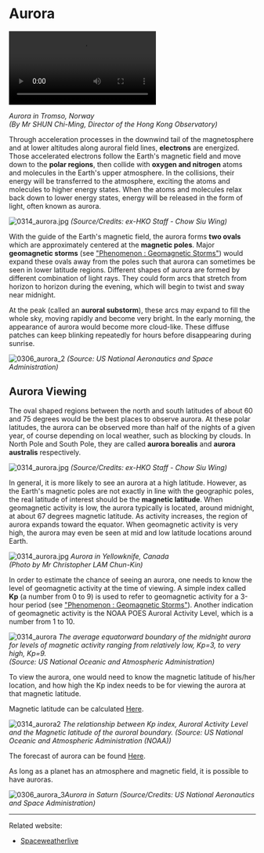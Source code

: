 # Aurora

<video controls>
  <source src="./static/shunchiming.mp4" type="video/mp4">
  Your browser does not support HTML5 video.
</video>

*Aurora in Tromso, Norway <br> (By Mr SHUN Chi-Ming, Director of the Hong Kong Observatory)*

Through acceleration processes in the downwind tail of the magnetosphere and at lower altitudes along auroral field lines, **electrons** are energized. Those accelerated electrons follow the Earth's magnetic field and move down to the **polar regions**, then collide with **oxygen and nitrogen** atoms and molecules in the Earth's upper atmosphere.  In the collisions, their energy will be transferred to the atmosphere, exciting the atoms and molecules to higher energy states. When the atoms and molecules relax back down to lower energy states, energy will be released in the form of light, often known as aurora. 

![0314_aurora.jpg](./static/river.png)
*(Source/Credits: ex-HKO Staff - Chow Siu Wing)*

With the guide of the Earth's magnetic field, the aurora forms **two ovals** which are approximately centered at the **magnetic poles**. Major **geomagnetic storms** (see ["Phenomenon : Geomagnetic Storms"](#/en/section/phenomena/geomagnetic-storms)) would expand these ovals away from the poles such that aurora can sometimes be seen in lower latitude regions. Different shapes of aurora are formed by different combination of light rays. They could form arcs that stretch from horizon to horizon during the evening, which will begin to twist and sway near midnight.

At the peak (called an **auroral substorm**), these arcs may expand to fill the whole sky, moving rapidly and become very bright. In the early morning, the appearance of aurora would become more cloud-like. These diffuse patches can keep blinking repeatedly for hours before disappearing during sunrise.

![0306_aurora_2](./static/0306_aurora_2.png)
*(Source: US National Aeronautics and Space Administration)*

## Aurora Viewing

The oval shaped regions between the north and south latitudes of about 60 and 75 degrees would be the best places to observe aurora. At these polar latitudes, the aurora can be observed more than half of the nights of a given year, of course depending on local weather, such as blocking by clouds.  In North Pole and South Pole, they are called **aurora borealis** and **aurora australis** respectively.

![0314_aurora.jpg](./static/house.png)
*(Source/Credits: ex-HKO Staff - Chow Siu Wing)*

In general, it is more likely to see an aurora at a high latitude. However, as the Earth's magnetic poles are not exactly in line with the geographic poles, the real latitude of interest should be the **magnetic latitude**. When geomagnetic activity is low, the aurora typically is located, around midnight, at about 67 degrees magnetic latitude. As activity increases, the region of aurora expands toward the equator. When geomagnetic activity is very high, the aurora may even be seen at mid and low latitude locations around Earth.

![0314_aurora.jpg](./static/christopherlam.jpg)
*Aurora in Yellowknife, Canada <br> (Photo by Mr Christopher LAM Chun-Kin)*

In order to estimate the chance of seeing an aurora, one needs to know the level of geomagnetic activity at the time of viewing. A simple index called **Kp** (a number from 0 to 9) is used to refer to geomagnetic activity for a 3-hour period (see ["Phenomenon : Geomagnetic Storms"](#/en/section/phenomena/geomagnetic-storms)). Another indication of geomagnetic activity is the NOAA POES Auroral Activity Level, which is a number from 1 to 10. 

![0314_aurora](./static/0314_aurora.png)
*The average equatorward boundary of the midnight aurora for levels of magnetic activity ranging from relatively low, Kp=3, to very high, Kp=9. <br> (Source: US National Oceanic and Atmospheric Administration)*

To view the aurora, one would need to know the magnetic latitude of his/her location, and how high the Kp index needs to be for viewing the aurora at that magnetic latitude.

Magnetic latitude can be calculated [Here](http://www.geomag.bgs.ac.uk/data_service/models_compass/coord_calc.html).

![0314_aurora2](./static/0314_aurora2.png)
*The relationship between Kp index, Auroral Activity Level and the Magnetic latitude of the auroral boundary.  (Source: US National Oceanic and Atmospheric Administration (NOAA))*

The forecast of aurora can be found [Here](https://www.swpc.noaa.gov/products/aurora-30-minute-forecast).

As long as a planet has an atmosphere and magnetic field, it is possible to have auroras.

![0306_aurora_3](./static/0306_aurora_3.jpg)*Aurora in Saturn (Source/Credits: US National Aeronautics and Space Administration)*

---

Related website:

- [Spaceweatherlive](https://spaceweatherlive.com/)

